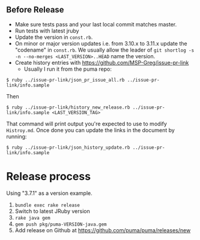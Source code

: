 ## Before Release

- Make sure tests pass and your last local commit matches master.
- Run tests with latest jruby
- Update the version in `const.rb`.
- On minor or major version updates i.e. from 3.10.x to 3.11.x update the "codename" in `const.rb`. We usually allow the leader of `git shortlog -s -n --no-merges <LAST_VERSION>..HEAD` name the version.
- Create history entries with https://github.com/MSP-Greg/issue-pr-link
  - Usually I run it from the puma repo:

```
$ ruby ../issue-pr-link/json_pr_issue_all.rb ../issue-pr-link/info.sample
```

Then

```
$ ruby ../issue-pr-link/history_new_release.rb ../issue-pr-link/info.sample <LAST_VERSION_TAG>
```

That command will print output you're expected to use to modify `Histroy.md`. Once done you can update the links in the document by running:

```
$ ruby ../issue-pr-link/json_history_update.rb ../issue-pr-link/info.sample
```

# Release process

Using "3.7.1" as a version example.

1. `bundle exec rake release`
1. Switch to latest JRuby version
1. `rake java gem`
1. `gem push pkg/puma-VERSION-java.gem`
1. Add release on Github at https://github.com/puma/puma/releases/new
